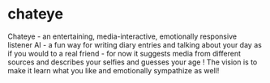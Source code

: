 # chateye
Chateye - an entertaining, media-interactive, emotionally responsive listener AI - 
a fun way for writing diary entries and talking about your day as if you would to a real friend - 
for now it suggests media from different sources and describes your selfies and guesses your age ! 
The vision is to make it learn what you like and emotionally sympathize as well!
